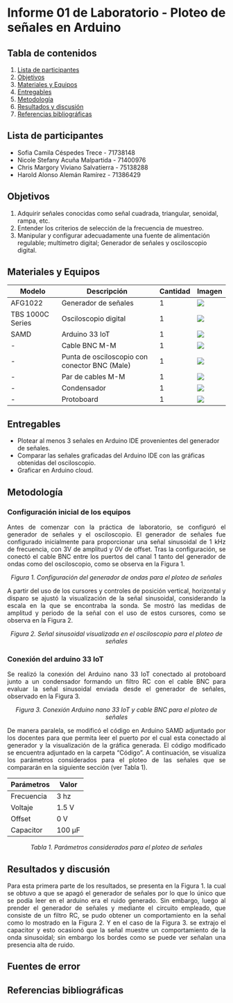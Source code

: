 # Informe 01 de Laboratorio - Ploteo de señales en Arduino
## Tabla de contenidos
1. [Lista de participantes](#lista)
2. [Objetivos](#objetivos)
3. [Materiales y Equipos](#materiales)
4. [Entregables](#entregables)
5. [Metodología](#metodologia)
7. [Resultados y discusión](#resultados)
8. [Referencias bibliográficas](#referencias)

<a name="lista"></a>
## Lista de participantes
- Sofia Camila Céspedes Trece - 71738148
- Nicole Stefany Acuña Malpartida - 71400976
- Chris Margory Viviano Salvatierra - 75138288
- Harold Alonso Alemán Ramírez - 71386429
  
<a name="objetivos"></a>
## Objetivos
1. Adquirir señales conocidas como señal cuadrada, triangular, senoidal, rampa, etc.
2. Entender los criterios de selección de la frecuencia de muestreo.
3. Manipular y configurar adecuadamente una fuente de alimentación regulable; multímetro digital; Generador de señales y osciloscopio digital.
   
<a name="materiales"></a>
## Materiales y Equipos
<div align="center">
  
| Modelo | Descripción | Cantidad | Imagen |
| ------------- | ------------- | ------------- | -------------- |
| AFG1022 | Generador de señales | 1 | <image src ="1.MIEMBROS DEL EQUIPO/Colaboradores.png"> |
| TBS 1000C Series | Osciloscopio digital | 1 | <image src ="https://postimg.cc/qhSt0qq1"> |
| SAMD | Arduino 33 IoT | 1 | <image src="7. LABORATORIOS/Laboratorio 02_Ploteo de señales/Imagenes/Osciloscopio.jpeg"> |
| - | Cable BNC M-M | 1 | <image src="7. LABORATORIOS/Laboratorio 02_Ploteo de señales/Imagenes/Osciloscopio.jpeg"> |
| - | Punta de osciloscopio con conector BNC (Male) | 1 | <image src ="7. LABORATORIOS/Laboratorio 02_Ploteo de señales/Imagenes/Osciloscopio.jpeg"> | 
| - | Par de cables M-M | 1 | <image src ="7. LABORATORIOS/Laboratorio 02_Ploteo de señales/Imagenes/Osciloscopio.jpeg"> |
| - | Condensador | 1 | <image src ="7. LABORATORIOS/Laboratorio 02_Ploteo de señales/Imagenes/Osciloscopio.jpeg"> |
| - | Protoboard | 1 | <image src ="7. LABORATORIOS/Laboratorio 02_Ploteo de señales/Imagenes/Osciloscopio.jpeg"> |

</div>

<a name="entregables"></a>
## Entregables
- Plotear al menos 3 señales en Arduino IDE provenientes del generador de señales.
- Comparar las señales graficadas del Arduino IDE con las gráficas obtenidas del osciloscopio.
- Graficar en Arduino cloud.

<a name="metodologia"></a>
## Metodología
### Configuración inicial de los equipos
<div align="justify">

Antes de comenzar con la práctica de laboratorio, se configuró el generador de señales y el osciloscopio. El generador de señales fue configurado inicialmente para proporcionar una señal sinusoidal de 1 kHz de frecuencia, con 3V de amplitud y 0V de offset. Tras la configuración, se conectó el cable BNC entre los puertos del canal 1 tanto del generador de ondas como del osciloscopio, como se observa en la Figura 1.

</div>

<p align="center"><i>Figura 1. Configuración del generador de ondas para el ploteo de señales</i></p>

<div align="justify">
  
A partir del uso de los cursores y controles de posición vertical, horizontal y disparo se ajustó la visualización de la señal sinusoidal, considerando la escala en la que se encontraba la sonda. Se mostró las medidas de amplitud y periodo de la señal con el uso de estos cursores, como se observa en la Figura 2.

</div>

<p align="center"><i>Figura 2. Señal sinusoidal visualizada en el osciloscopio para el ploteo de señales</i></p>

### Conexión del arduino 33 IoT 
<div align="justify">
Se realizó la conexión del Arduino nano 33 IoT conectado al protoboard junto a un condensador formando un filtro RC con el cable BNC para evaluar la señal sinusoidal enviada desde el generador de señales, observado en la Figura 3. 
</div>
<p align="center"><i>Figura 3. Conexión Arduino nano 33 IoT y cable BNC para el ploteo de señales</i></p>
<div align="justify">
De manera paralela, se modificó el código en Arduino SAMD adjuntado por los docentes para que permita leer el puerto por el cual esta conectado al generador y la visualización de la gráfica generada. El código modificado se encuentra adjuntado en la carpeta “Código”. A continuación, se visualiza los parámetros considerados para el ploteo de las señales que se compararán en la siguiente sección (ver Tabla 1).
</div>
<div align="center">

| Parámetros | Valor | 
| ------------ | ------------ | 
| Frecuencia        | 3 hz    | 
| Voltaje    | 1.5 V    | 
| Offset    | 0 V   | 
| Capacitor    | 100 µF  | 

</div>
<p align="center"><i>Tabla 1. Parámetros considerados para el ploteo de señales</i></p>

<a name="resultados"></a>
## Resultados y discusión
<div align="justify">
Para esta primera parte de los resultados, se presenta en la Figura 1. la cual se obtuvo a que se apagó el generador de señales por lo que lo único que se podía leer en el arduino era el ruido generado. Sin embargo, luego al prender el generador de señales y mediante el circuito empleado, que consiste de un filtro RC, se pudo obtener un comportamiento en la señal como lo mostrado en la Figura 2. Y en el caso de la Figura 3. se extrajo el capacitor y esto ocasionó que la señal muestre un comportamiento de la onda sinusoidal; sin embargo los bordes como se puede ver señalan una presencia alta de ruido.
</div>
<a name="referencias"></a>

## Fuentes de error
## Referencias bibliográficas
